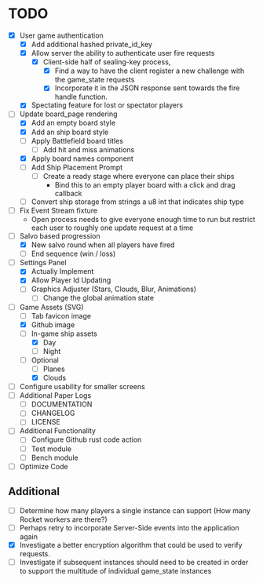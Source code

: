 # TODO
- [X] User game authentication
	- [X] Add additional hashed private_id_key
	- [X] Allow server the ability to authenticate user fire requests
		- [X] Client-side half of sealing-key process, 
			- [X] Find a way to have the client register a new challenge with the game_state requests
			- [X] Incorporate it in the JSON response sent towards the fire handle function.
	- [X] Spectating feature for lost or spectator players
- [ ] Update board_page rendering
	- [X] Add an empty board style
	- [X] Add an ship board style
    - [ ] Apply Battlefield board titles
        - [ ] Add hit and miss animations
    - [X] Apply board names component
	- [ ] Add Ship Placement Prompt
		- [ ] Create a ready stage where everyone can place their ships
            - Bind this to an empty player board with a click and drag callback
    - [ ] Convert ship storage from strings a u8 int that indicates ship type
- [ ] Fix Event Stream fixture
    - Open process needs to give everyone enough time to run but restrict each user to roughly
    one update request at a time
- [ ] Salvo based progression
	- [X] New salvo round when all players have fired
	- [ ] End sequence (win / loss)
- [ ] Settings Panel
	- [X] Actually Implement
	- [X] Allow Player Id Updating
	- [ ] Graphics Adjuster (Stars, Clouds, Blur, Animations)
        - [ ] Change the global animation state
- [ ] Game Assets (SVG)
	- [ ] Tab favicon image
	- [X] Github image
	- [ ] In-game ship assets
		- [X] Day
		- [ ] Night
	- [ ] Optional
		- [ ] Planes
		- [X] Clouds
- [ ] Configure usability for smaller screens
- [ ] Additional Paper Logs
	- [ ] DOCUMENTATION
	- [ ] CHANGELOG
	- [ ] LICENSE
- [ ] Additional Functionality
	- [ ] Configure Github rust code action
	- [ ] Test module
	- [ ] Bench module
- [ ] Optimize Code

## Additional
- [ ] Determine how many players a single instance can support (How many Rocket workers are there?)
- [ ] Perhaps retry to incorporate Server-Side events into the application again
- [X] Investigate a better encryption algorithm that could be used to verify requests.
- [ ] Investigate if subsequent instances should need to be created in order to support the multitude of individual game_state instances
